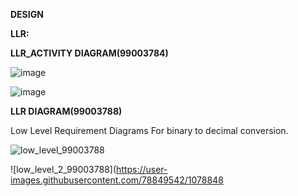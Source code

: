 **DESIGN**

**LLR:**

**LLR_ACTIVITY DIAGRAM(99003784)**

![image](https://user-images.githubusercontent.com/78857077/110974505-9db8fc80-8384-11eb-8388-0363dbd358da.png)

![image](https://user-images.githubusercontent.com/78857588/111020350-33877280-83eb-11eb-8998-a80168d0f1c8.png)


**LLR DIAGRAM(99003788)**

Low Level Requirement Diagrams For binary to decimal conversion.

![low_level_99003788](https://user-images.githubusercontent.com/78849542/107884731-9edd4200-6f1c-11eb-8632-0101a25ff16f.png)

![low_level_2_99003788](https://user-images.githubusercontent.com/78849542/1078848
